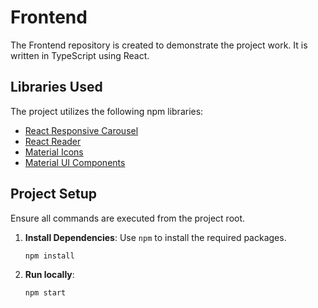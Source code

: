 # Frontend

The Frontend repository is created to demonstrate the project work. It is written in TypeScript using React.

## Libraries Used

The project utilizes the following npm libraries:

- [React Responsive Carousel](https://www.npmjs.com/package/react-responsive-carousel)
- [React Reader](https://www.npmjs.com/package/react-reader)
- [Material Icons](https://mui.com/material-ui/material-icons/)
- [Material UI Components](https://mui.com/material-ui/all-components/)

## Project Setup
Ensure all commands are executed from the project root.

1. **Install Dependencies**: Use `npm` to install the required packages.
    ```bash
    npm install
    ```
2.  **Run locally**:
    ```bash
    npm start
    ```
